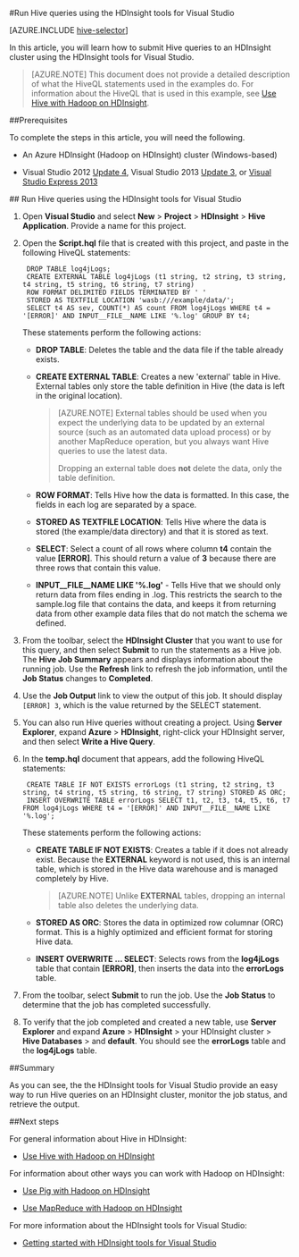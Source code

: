 <properties
   pageTitle="Hive query with Hadoop tools for Visual Studio | Windows Azure"
   description="Learn how to use Hive with Hadoop in HDInsight using Visual Studio Hadoop tools."
   services="hdinsight"
   documentationCenter=""
   authors="Blackmist"
   manager="paulettm"
   editor="cgronlun"
	tags="azure-portal"/>

<tags
	ms.service="hdinsight"
	ms.date="12/04/2015"
	wacn.date=""/>

#Run Hive queries using the HDInsight tools for Visual Studio

[AZURE.INCLUDE [hive-selector](../includes/hdinsight-selector-use-hive.md)]

In this article, you will learn how to submit Hive queries to an HDInsight cluster using the HDInsight tools for Visual Studio.

> [AZURE.NOTE] This document does not provide a detailed description of what the HiveQL statements used in the examples do. For information about the HiveQL that is used in this example, see [Use Hive with Hadoop on HDInsight](/documentation/articles/hdinsight-use-hive).

##<a id="prereq"></a>Prerequisites

To complete the steps in this article, you will need the following.

* An Azure HDInsight (Hadoop on HDInsight) cluster (Windows-based)

* Visual Studio 2012 [Update 4](http://www.microsoft.com/download/details.aspx?id=39305), Visual Studio 2013 [Update 3](https://www.visualstudio.com/zh-cn/downloads/download-visual-studio-vs), or [Visual Studio Express 2013](http://www.microsoft.com/download/details.aspx?id=40769)

##<a id="run"></a> Run Hive queries using the HDInsight tools for Visual Studio

1. Open **Visual Studio** and select **New** > **Project** > **HDInsight** > **Hive Application**. Provide a name for this project.

2. Open the **Script.hql** file that is created with this project, and paste in the following HiveQL statements:

        DROP TABLE log4jLogs;
        CREATE EXTERNAL TABLE log4jLogs (t1 string, t2 string, t3 string, t4 string, t5 string, t6 string, t7 string)
        ROW FORMAT DELIMITED FIELDS TERMINATED BY ' '
        STORED AS TEXTFILE LOCATION 'wasb:///example/data/';
        SELECT t4 AS sev, COUNT(*) AS count FROM log4jLogs WHERE t4 = '[ERROR]' AND INPUT__FILE__NAME LIKE '%.log' GROUP BY t4;

    These statements perform the following actions:

    * **DROP TABLE**: Deletes the table and the data file if the table already exists.
    * **CREATE EXTERNAL TABLE**: Creates a new 'external' table in Hive. External tables only store the table definition in Hive (the data is left in the original location).

        > [AZURE.NOTE] External tables should be used when you expect the underlying data to be updated by an external source (such as an automated data upload process) or by another MapReduce operation, but you always want Hive queries to use the latest data.
        >
        > Dropping an external table does **not** delete the data, only the table definition.

    * **ROW FORMAT**: Tells Hive how the data is formatted. In this case, the fields in each log are separated by a space.
    * **STORED AS TEXTFILE LOCATION**: Tells Hive where the data is stored (the example/data directory) and that it is stored as text.
    * **SELECT**: Select a count of all rows where column **t4** contain the value **[ERROR]**. This should return a value of **3** because there are three rows that contain this value.
    * **INPUT__FILE__NAME LIKE '%.log'** - Tells Hive that we should only return data from files ending in .log. This restricts the search to the sample.log file that contains the data, and keeps it from returning data from other example data files that do not match the schema we defined.

3. From the toolbar, select the **HDInsight Cluster** that you want to use for this query, and then select **Submit** to run the statements as a Hive job. The **Hive Job Summary** appears and displays information about the running job. Use the **Refresh** link to refresh the job information, until the **Job Status** changes to **Completed**.

4. Use the **Job Output** link to view the output of this job. It should display `[ERROR] 3`, which is the value returned by the SELECT statement.

5. You can also run Hive queries without creating a project. Using **Server Explorer**, expand **Azure** > **HDInsight**, right-click your HDInsight server, and then select **Write a Hive Query**.

6. In the **temp.hql** document that appears, add the following HiveQL statements:

        CREATE TABLE IF NOT EXISTS errorLogs (t1 string, t2 string, t3 string, t4 string, t5 string, t6 string, t7 string) STORED AS ORC;
        INSERT OVERWRITE TABLE errorLogs SELECT t1, t2, t3, t4, t5, t6, t7 FROM log4jLogs WHERE t4 = '[ERROR]' AND INPUT__FILE__NAME LIKE '%.log';

    These statements perform the following actions:

    * **CREATE TABLE IF NOT EXISTS**: Creates a table if it does not already exist. Because the **EXTERNAL** keyword is not used, this is an internal table, which is stored in the Hive data warehouse and is managed completely by Hive.

        > [AZURE.NOTE] Unlike **EXTERNAL** tables, dropping an internal table also deletes the underlying data.

    * **STORED AS ORC**: Stores the data in optimized row columnar (ORC) format. This is a highly optimized and efficient format for storing Hive data.
    * **INSERT OVERWRITE ... SELECT**: Selects rows from the **log4jLogs** table that contain **[ERROR]**, then inserts the data into the **errorLogs** table.

7. From the toolbar, select **Submit** to run the job. Use the **Job Status** to determine that the job has completed successfully.

8. To verify that the job completed and created a new table, use **Server Explorer** and expand **Azure** > **HDInsight** > your HDInsight cluster > **Hive Databases** > and **default**. You should see the **errorLogs** table and the **log4jLogs** table.

##<a id="summary"></a>Summary

As you can see, the the HDInsight tools for Visual Studio provide an easy way to run Hive queries on an HDInsight cluster, monitor the job status, and retrieve the output.

##<a id="nextsteps"></a>Next steps

For general information about Hive in HDInsight:

* [Use Hive with Hadoop on HDInsight](/documentation/articles/hdinsight-use-hive)

For information about other ways you can work with Hadoop on HDInsight:

* [Use Pig with Hadoop on HDInsight](/documentation/articles/hdinsight-use-pig)

* [Use MapReduce with Hadoop on HDInsight](/documentation/articles/hdinsight-use-mapreduce)

For more information about the HDInsight tools for Visual Studio:

* [Getting started with HDInsight tools for Visual Studio](/documentation/articles/hdinsight-hadoop-visual-studio-tools-get-started)


[hdinsight-sdk-documentation]: http://msdn.microsoft.com/zh-cn/library/dn479185.aspx

[azure-purchase-options]: /pricing/overview/
[azure-member-offers]: /pricing/member-offers/
[azure-trial]: /pricing/1rmb-trial/

[apache-tez]: http://tez.apache.org
[apache-hive]: http://hive.apache.org/
[apache-log4j]: http://zh.wikipedia.org/wiki/Log4j
[hive-on-tez-wiki]: https://cwiki.apache.org/confluence/display/Hive/Hive+on+Tez
[import-to-excel]: /documentation/articles/hdinsight-connect-excel-power-query/


[hdinsight-use-oozie]: /documentation/articles/hdinsight-use-oozie
[hdinsight-analyze-flight-data]: /documentation/articles/hdinsight-analyze-flight-delay-data



[hdinsight-storage]: /documentation/articles/hdinsight-hadoop-use-blob-storage

[hdinsight-provision]: /documentation/articles/hdinsight-provision-clusters-v1
[hdinsight-submit-jobs]: /documentation/articles/hdinsight-submit-hadoop-jobs-programmatically
[hdinsight-upload-data]: /documentation/articles/hdinsight-upload-data
[hdinsight-get-started]: /documentation/articles/hdinsight-hadoop-tutorial-get-started-windows-v1
[Powershell-install-configure]: /documentation/articles/powershell-install-configure
[powershell-here-strings]: http://technet.microsoft.com/zh-cn/library/ee692792.aspx

[image-hdi-hive-powershell]: ./media/hdinsight-use-hive/HDI.HIVE.PowerShell.png
[img-hdi-hive-powershell-output]: ./media/hdinsight-use-hive/HDI.Hive.PowerShell.Output.png
[image-hdi-hive-architecture]: ./media/hdinsight-use-hive/HDI.Hive.Architecture.png
